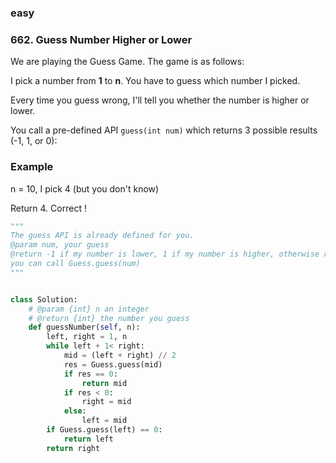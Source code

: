 ### easy

### 662. Guess Number Higher or Lower

We are playing the Guess Game. The game is as follows:

I pick a number from **1** to **n**. You have to guess which number I picked.

Every time you guess wrong, I'll tell you whether the number is higher or lower.

You call a pre-defined API `guess(int num)` which returns 3 possible results (-1, 1, or 0):

### Example

n = 10, I pick 4 (but you don't know)

Return 4. Correct !

```python
"""
The guess API is already defined for you.
@param num, your guess
@return -1 if my number is lower, 1 if my number is higher, otherwise return 0
you can call Guess.guess(num)
"""


class Solution:
    # @param {int} n an integer
    # @return {int} the number you guess
    def guessNumber(self, n):
        left, right = 1, n
        while left + 1< right:
            mid = (left + right) // 2
            res = Guess.guess(mid)
            if res == 0:
                return mid
            if res < 0:
                right = mid
            else:
                left = mid
        if Guess.guess(left) == 0:
            return left
        return right
        
```

